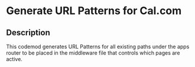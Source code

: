 # Generate URL Patterns for Cal.com

## Description

This codemod generates URL Patterns for all existing paths under the apps router to be placed in the middleware file that controls which pages are active.